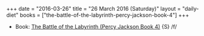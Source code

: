 +++
date = "2016-03-26"
title = "26 March 2016 (Saturday)"
layout = "daily-diet"
books = ["the-battle-of-the-labyrinth-percy-jackson-book-4"]
+++

<ul>
<li class="entry books">Book: <a href="/books/the-battle-of-the-labyrinth-percy-jackson-book-4">The Battle of the Labyrinth (Percy Jackson Book 4)</a> {S} /f/</li>
</ul>